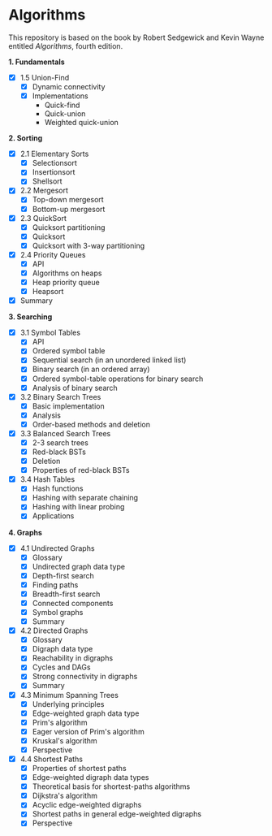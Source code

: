 # Algorithms

This repository is based on the book by Robert Sedgewick and Kevin Wayne entitled *Algorithms*, fourth edition.

**1. Fundamentals**
- [x] 1.5 Union-Find
  - [x] Dynamic connectivity
  - [x] Implementations
    * Quick-find
    * Quick-union
    * Weighted quick-union

**2. Sorting**
- [x] 2.1 Elementary Sorts
  - [x] Selectionsort
  - [x] Insertionsort
  - [x] Shellsort
- [x] 2.2 Mergesort
  - [x] Top-down mergesort
  - [x] Bottom-up mergesort
- [x] 2.3 QuickSort
  - [x] Quicksort partitioning
  - [x] Quicksort
  - [x] Quicksort with 3-way partitioning
- [x] 2.4 Priority Queues
  - [x] API
  - [x] Algorithms on heaps
  - [x] Heap priority queue
  - [x] Heapsort
- [x] Summary

**3. Searching**
- [x] 3.1 Symbol Tables
  - [x] API
  - [x] Ordered symbol table
  - [x] Sequential search (in an unordered linked list)
  - [x] Binary search (in an ordered array)
  - [x] Ordered symbol-table operations for binary search
  - [x] Analysis of binary search
- [x] 3.2 Binary Search Trees
  - [x] Basic implementation 
  - [x] Analysis
  - [x] Order-based methods and deletion
- [x] 3.3 Balanced Search Trees
  - [x] 2-3 search trees
  - [x] Red-black BSTs
  - [x] Deletion
  - [x] Properties of red-black BSTs
- [x] 3.4 Hash Tables
  - [x] Hash functions
  - [x] Hashing with separate chaining
  - [x] Hashing with linear probing
  - [x] Applications

**4. Graphs**
- [x] 4.1 Undirected Graphs
  - [x] Glossary
  - [x] Undirected graph data type
  - [x] Depth-first search
  - [x] Finding paths
  - [x] Breadth-first search
  - [x] Connected components
  - [x] Symbol graphs
  - [x] Summary
- [x] 4.2 Directed Graphs
  - [x] Glossary
  - [x] Digraph data type
  - [x] Reachability in digraphs
  - [x] Cycles and DAGs
  - [x] Strong connectivity in digraphs
  - [x] Summary
- [x] 4.3 Minimum Spanning Trees
  - [x] Underlying principles
  - [x] Edge-weighted graph data type
  - [x] Prim's algorithm
  - [x] Eager version of Prim's algorithm
  - [x] Kruskal's algorithm
  - [x] Perspective
- [x] 4.4 Shortest Paths
  - [x] Properties of shortest paths
  - [x] Edge-weighted digraph data types
  - [x] Theoretical basis for shortest-paths algorithms
  - [x] Dijkstra's algorithm
  - [x] Acyclic edge-weighted digraphs
  - [x] Shortest paths in general edge-weighted digraphs
  - [x] Perspective
